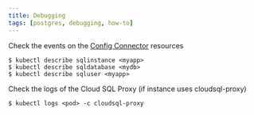 ```yaml
---
title: Debugging
tags: [postgres, debugging, how-to]
---
```


Check the events on the [Config Connector](https://cloud.google.com/config-connector/docs/overview) resources

```text
$ kubectl describe sqlinstance <myapp>
$ kubectl describe sqldatabase <mydb>
$ kubectl describe sqluser <myapp>
```

Check the logs of the Cloud SQL Proxy (if instance uses cloudsql-proxy)

```text
$ kubectl logs <pod> -c cloudsql-proxy
```
